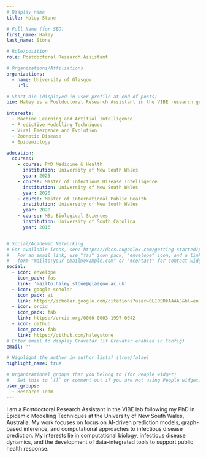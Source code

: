 ```yaml
---
# Display name
title: Haley Stone

# Full Name (for SEO)
first_name: Haley
last_name: Stone

# Role/position
role: Postdoctoral Research Assistant

# Organizations/Affiliations
organizations:
  - name: University of Glasgow
    url: 

# Short bio (displayed in user profile at end of posts)
bio: Haley is a Postdoctoral Research Assistant in the VIBE research group working on prediction of viral tropisms using graph interface techniques. 

interests:
  - Machine Learning and Artifial Intelligence 
  - Predictive Modelling Techniques 
  - Viral Emergence and Evolution
  - Zoonotic Disease
  - Epidemiology 

education:
  courses:
    - course: PhD Medicine & Health
      institution: University of New South Wales
      year: 2025
    - course: Master of Infectious Disease Intelligence
      institution: University of New South Wales
      year: 2020
    - course: Master of International Public Health
      institution: University of New South Wales
      year: 2020
    - course: MSc Biological Sciences 
      institution: University of South Carolina
      year: 2016


# Social/Academic Networking
# For available icons, see: https://docs.hugoblox.com/getting-started/page-builder/#icons
#   For an email link, use "fas" icon pack, "envelope" icon, and a link in the
#   form "mailto:your-email@example.com" or "#contact" for contact widget.
social:
  - icon: envelope
    icon_pack: fas
    link: 'mailto:haley.stone@glasgow.ac.uk'
  - icon: google-scholar
    icon_pack: ai
    link: https://scholar.google.com/citations?user=0LI0EDkAAAAJ&hl=en
  - icon: orcid
    icon_pack: fab
    link: https://orcid.org/0000-0003-1997-0042
  - icon: github
    icon_pack: fab
    link: https://github.com/haleystone
# Enter email to display Gravatar (if Gravatar enabled in Config)
email: ''

# Highlight the author in author lists? (true/false)
highlight_name: true

# Organizational groups that you belong to (for People widget)
#   Set this to `[]` or comment out if you are not using People widget.
user_groups:
  - Research Team
---
```


I am a Postdoctoral Research Assistant in the VIBE lab following my PhD in Epidemic Modelling Techniques at the University of New South Wales, Australia. My work focuses on focus on AI-driven prediction models, graph-based inference, and computational approaches to infectious disease prediction. My interests lie in computational biology, infectious disease dynamics, and the development of data-integrated tools to support public health response.
